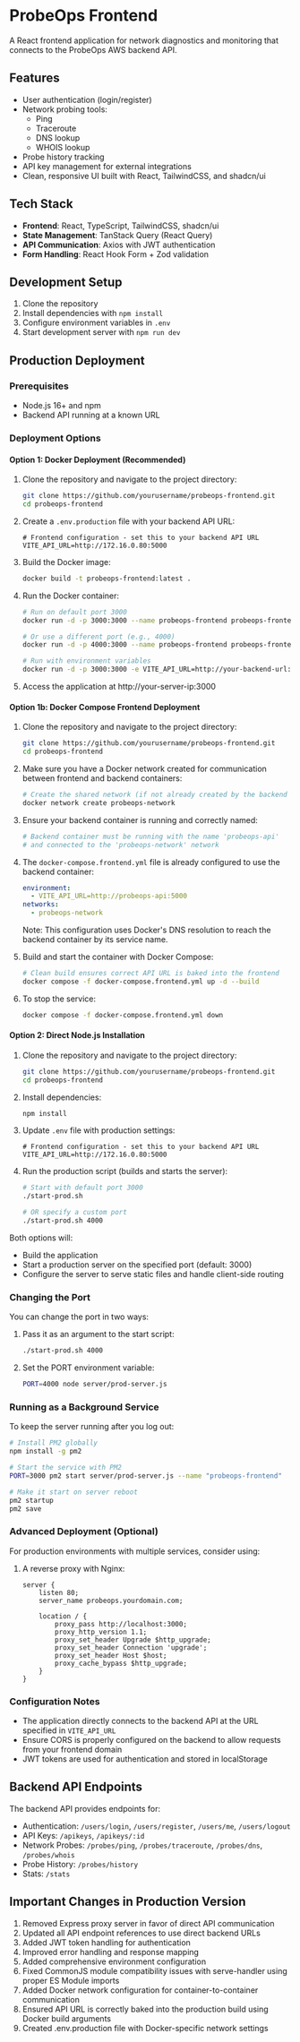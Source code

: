 # ProbeOps Frontend

A React frontend application for network diagnostics and monitoring that connects to the ProbeOps AWS backend API.

## Features

- User authentication (login/register)
- Network probing tools:
  - Ping
  - Traceroute
  - DNS lookup
  - WHOIS lookup
- Probe history tracking
- API key management for external integrations
- Clean, responsive UI built with React, TailwindCSS, and shadcn/ui

## Tech Stack

- **Frontend**: React, TypeScript, TailwindCSS, shadcn/ui
- **State Management**: TanStack Query (React Query)
- **API Communication**: Axios with JWT authentication
- **Form Handling**: React Hook Form + Zod validation

## Development Setup

1. Clone the repository
2. Install dependencies with `npm install`
3. Configure environment variables in `.env` 
4. Start development server with `npm run dev`

## Production Deployment

### Prerequisites

- Node.js 16+ and npm
- Backend API running at a known URL

### Deployment Options

#### Option 1: Docker Deployment (Recommended)

1. Clone the repository and navigate to the project directory:
   ```bash
   git clone https://github.com/yourusername/probeops-frontend.git
   cd probeops-frontend
   ```

2. Create a `.env.production` file with your backend API URL:
   ```
   # Frontend configuration - set this to your backend API URL
   VITE_API_URL=http://172.16.0.80:5000
   ```

3. Build the Docker image:
   ```bash
   docker build -t probeops-frontend:latest .
   ```

4. Run the Docker container:
   ```bash
   # Run on default port 3000
   docker run -d -p 3000:3000 --name probeops-frontend probeops-frontend:latest
   
   # Or use a different port (e.g., 4000)
   docker run -d -p 4000:3000 --name probeops-frontend probeops-frontend:latest
   
   # Run with environment variables
   docker run -d -p 3000:3000 -e VITE_API_URL=http://your-backend-url:5000 --name probeops-frontend probeops-frontend:latest
   ```

5. Access the application at http://your-server-ip:3000

#### Option 1b: Docker Compose Frontend Deployment

1. Clone the repository and navigate to the project directory:
   ```bash
   git clone https://github.com/yourusername/probeops-frontend.git
   cd probeops-frontend
   ```

2. Make sure you have a Docker network created for communication between frontend and backend containers:
   ```bash
   # Create the shared network (if not already created by the backend container)
   docker network create probeops-network
   ```

3. Ensure your backend container is running and correctly named:
   ```bash
   # Backend container must be running with the name 'probeops-api'
   # and connected to the 'probeops-network' network
   ```

4. The `docker-compose.frontend.yml` file is already configured to use the backend container:
   ```yaml
   environment:
     - VITE_API_URL=http://probeops-api:5000
   networks:
     - probeops-network
   ```
   
   Note: This configuration uses Docker's DNS resolution to reach the backend container by its service name.

5. Build and start the container with Docker Compose:
   ```bash
   # Clean build ensures correct API URL is baked into the frontend
   docker compose -f docker-compose.frontend.yml up -d --build
   ```

6. To stop the service:
   ```bash
   docker compose -f docker-compose.frontend.yml down
   ```

#### Option 2: Direct Node.js Installation

1. Clone the repository and navigate to the project directory:
   ```bash
   git clone https://github.com/yourusername/probeops-frontend.git
   cd probeops-frontend
   ```

2. Install dependencies:
   ```bash
   npm install
   ```

3. Update `.env` file with production settings:
   ```
   # Frontend configuration - set this to your backend API URL
   VITE_API_URL=http://172.16.0.80:5000
   ```

4. Run the production script (builds and starts the server):
   ```bash
   # Start with default port 3000
   ./start-prod.sh
   
   # OR specify a custom port
   ./start-prod.sh 4000
   ```

Both options will:
- Build the application
- Start a production server on the specified port (default: 3000)
- Configure the server to serve static files and handle client-side routing

### Changing the Port

You can change the port in two ways:

1. Pass it as an argument to the start script:
   ```bash
   ./start-prod.sh 4000
   ```

2. Set the PORT environment variable:
   ```bash
   PORT=4000 node server/prod-server.js
   ```

### Running as a Background Service

To keep the server running after you log out:

```bash
# Install PM2 globally
npm install -g pm2

# Start the service with PM2
PORT=3000 pm2 start server/prod-server.js --name "probeops-frontend"

# Make it start on server reboot
pm2 startup
pm2 save
```

### Advanced Deployment (Optional)

For production environments with multiple services, consider using:

1. A reverse proxy with Nginx:
   ```nginx
   server {
       listen 80;
       server_name probeops.yourdomain.com;

       location / {
           proxy_pass http://localhost:3000;
           proxy_http_version 1.1;
           proxy_set_header Upgrade $http_upgrade;
           proxy_set_header Connection 'upgrade';
           proxy_set_header Host $host;
           proxy_cache_bypass $http_upgrade;
       }
   }
   ```

### Configuration Notes

- The application directly connects to the backend API at the URL specified in `VITE_API_URL`
- Ensure CORS is properly configured on the backend to allow requests from your frontend domain
- JWT tokens are used for authentication and stored in localStorage

## Backend API Endpoints

The backend API provides endpoints for:

- Authentication: `/users/login`, `/users/register`, `/users/me`, `/users/logout`
- API Keys: `/apikeys`, `/apikeys/:id`
- Network Probes: `/probes/ping`, `/probes/traceroute`, `/probes/dns`, `/probes/whois`
- Probe History: `/probes/history`
- Stats: `/stats`

## Important Changes in Production Version

1. Removed Express proxy server in favor of direct API communication
2. Updated all API endpoint references to use direct backend URLs
3. Added JWT token handling for authentication
4. Improved error handling and response mapping
5. Added comprehensive environment configuration
6. Fixed CommonJS module compatibility issues with serve-handler using proper ES Module imports
7. Added Docker network configuration for container-to-container communication
8. Ensured API URL is correctly baked into the production build using Docker build arguments
9. Created .env.production file with Docker-specific network settings